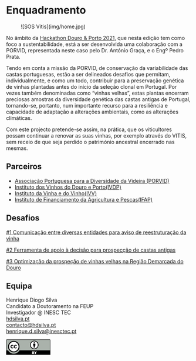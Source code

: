 # Enquadramento

<figure markdown> 
  ![SOS Vitis](img/home.jpg)
</figure>

No âmbito da [Hackathon Douro & Porto 2021](https://hackdouroeporto.com/), que nesta edição tem como foco a sustentabilidade, está a ser desenvolvida uma colaboração com a PORVID, representada neste caso pelo Dr. António Graça, e o Engº Pedro Prata.

Tendo em conta a missão da PORVID, de conservação da variabilidade das castas portuguesas, estão a ser delineados desafios que permitam, individualmente, e como um todo, contribuir para a preservação genética de vinhas plantadas antes do início da seleção clonal em Portugal. Por vezes também denominadas como “vinhas velhas”, estas plantas encerram preciosas amostras da diversidade genética das castas antigas de Portugal, tornando-se, portanto, num importante recurso para a resiliência e capacidade de adaptação a alterações ambientais, como as alterações climáticas. 

Com este projecto pretende-se assim, na prática, que os viticultores possam continuar a renovar as suas vinhas, por exemplo através do VITIS, sem receio de que seja perdido o património ancestral encerrado nas mesmas.

## Parceiros

+ [Associação Portuguesa para a Diversidade da Videira (PORVID)](https://www.facebook.com/porvid.portugal/)
+ [Instituto dos Vinhos do Douro e Porto(IVDP)](https://www.ivdp.pt/)
+ [Instituto da Vinha e do Vinho(IVV)](https://www.ivv.gov.pt)
+ [Instituto de Financiamento da Agricultura e Pescas(IFAP)](https://www.ifap.pt/)


## Desafios

[#1 Comunicação entre diversas entidades para aviso de reestruturação da vinha](/Desafios/Desafio1)

[#2 Ferramenta de apoio à decisão para prospecção de castas antigas](/Desafios/Desafio2)

[#3 Optimização da prospeção de vinhas velhas na Região Demarcada do Douro](/Desafios/Desafio3)


## Equipa

Henrique Diogo Silva  
Candidato a Doutoramento na FEUP  
Investigador @ INESC TEC  
[hdsilva.pt](https://hdsilva.pt)  
[contacto@hdsilva.pt](mailto:contacto@hdsilva.pt)  
[henrique.d.silva@inesctec.pt](mailto:henrique.d.silva@inesctec.pt)  


![Logo Licença CC BY](img/cc.png)
